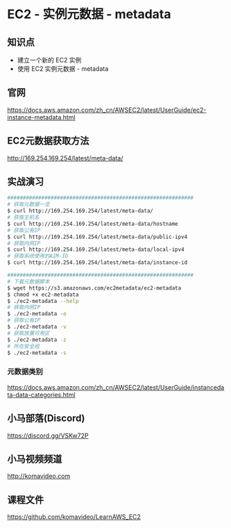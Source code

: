 EC2 - 实例元数据 - metadata
==========================

## 知识点

* 建立一个新的 EC2 实例
* 使用 EC2 实例元数据 - metadata

## 官网

https://docs.aws.amazon.com/zh_cn/AWSEC2/latest/UserGuide/ec2-instance-metadata.html

## EC2元数据获取方法

http://169.254.169.254/latest/meta-data/

## 实战演习

```bash
############################################################
# 获取元数据一览
$ curl http://169.254.169.254/latest/meta-data/
# 获取主机名
$ curl http://169.254.169.254/latest/meta-data/hostname
# 获取公有IP
$ curl http://169.254.169.254/latest/meta-data/public-ipv4
# 获取内网IP
$ curl http://169.254.169.254/latest/meta-data/local-ipv4
# 获取系统使用的AIM-ID
$ curl http://169.254.169.254/latest/meta-data/instance-id

############################################################
# 下载元数据脚本
$ wget https://s3.amazonaws.com/ec2metadata/ec2-metadata
$ chmod +x ec2-metadata
$ ./ec2-metadata --help
# 获取内网IP
$ ./ec2-metadata -o
# 获取公有IP
$ ./ec2-metadata -v
# 获取放置可用区
$ ./ec2-metadata -z
# 所在安全组
$ ./ec2-metadata -s
```

### 元数据类别

https://docs.aws.amazon.com/zh_cn/AWSEC2/latest/UserGuide/instancedata-data-categories.html

## 小马部落(Discord)

https://discord.gg/VSKw72P

## 小马视频频道

http://komavideo.com

## 课程文件

https://github.com/komavideo/LearnAWS_EC2
